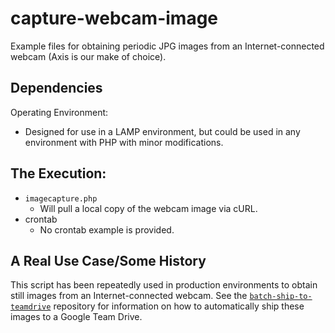 # capture-webcam-image
Example files for obtaining periodic JPG images from an Internet-connected webcam (Axis is our make of choice).
## Dependencies
Operating Environment:
* Designed for use in a LAMP environment, but could be used in any environment with PHP with minor modifications.
## The Execution:
* `imagecapture.php`
    * Will pull a local copy of the webcam image via cURL.
* crontab
    * No crontab example is provided.
## A Real Use Case/Some History
This script has been repeatedly used in production environments to obtain still images from an Internet-connected webcam. See the [`batch-ship-to-teamdrive`](https://github.com/zaskem/batch-ship-to-teamdrive) repository for information on how to automatically ship these images to a Google Team Drive.